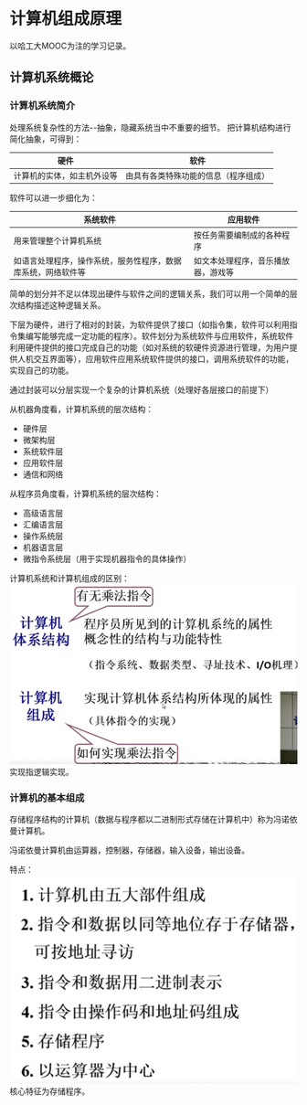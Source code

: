 # 计算机组成原理

以哈工大MOOC为注的学习记录。

## 计算机系统概论

### 计算机系统简介

处理系统复杂性的方法--抽象，隐藏系统当中不重要的细节。
把计算机结构进行简化抽象，可得到：

| 硬件 | 软件 |
| --- | --- |
| 计算机的实体，如主机外设等 | 由具有各类特殊功能的信息（程序组成）|

软件可以进一步细化为：

| 系统软件 | 应用软件 |
| --- | --- |
| 用来管理整个计算机系统 | 按任务需要编制成的各种程序 |
| 如语言处理程序，操作系统，服务性程序，数据库系统，网络软件等 | 如文本处理程序，音乐播放器，游戏等 |

简单的划分并不足以体现出硬件与软件之间的逻辑关系，我们可以用一个简单的层次结构描述这种逻辑关系。

下层为硬件，进行了相对的封装，为软件提供了接口（如指令集，软件可以利用指令集编写能够完成一定功能的程序）。软件划分为系统软件与应用软件，系统软件利用硬件提供的接口完成自己的功能（如对系统的软硬件资源进行管理，为用户提供人机交互界面等），应用软件应用系统软件提供的接口，调用系统软件的功能，实现自己的功能。

通过封装可以分层实现一个复杂的计算机系统（处理好各层接口的前提下）

从机器角度看，计算机系统的层次结构：

- 硬件层
- 微架构层
- 系统软件层
- 应用软件层
- 通信和网络

从程序员角度看，计算机系统的层次结构：

- 高级语言层
- 汇编语言层
- 操作系统层
- 机器语言层
- 微指令系统层（用于实现机器指令的具体操作）

计算机系统和计算机组成的区别：
![image](./ComputerComposition_pic/Difference.jpeg)
实现指逻辑实现。

### 计算机的基本组成

存储程序结构的计算机（数据与程序都以二进制形式存储在计算机中）称为冯诺依曼计算机。

冯诺依曼计算机由运算器，控制器，存储器，输入设备，输出设备。

特点：
![image](./ComputerComposition_pic/Peculiarity.jpeg)
核心特征为存储程序。
